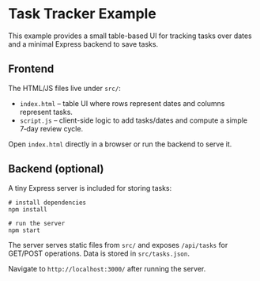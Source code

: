 # Task Tracker Example

This example provides a small table-based UI for tracking tasks over dates and a minimal Express backend to save tasks.

## Frontend

The HTML/JS files live under `src/`:

- `index.html` – table UI where rows represent dates and columns represent tasks.
- `script.js` – client-side logic to add tasks/dates and compute a simple 7‑day review cycle.

Open `index.html` directly in a browser or run the backend to serve it.

## Backend (optional)

A tiny Express server is included for storing tasks:

```
# install dependencies
npm install

# run the server
npm start
```

The server serves static files from `src/` and exposes `/api/tasks` for GET/POST operations. Data is stored in `src/tasks.json`.

Navigate to `http://localhost:3000/` after running the server.


